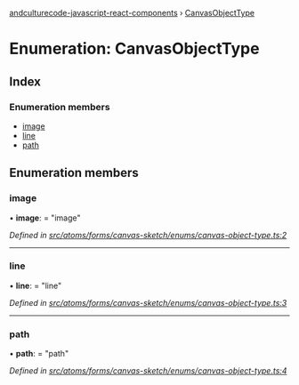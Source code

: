 [andculturecode-javascript-react-components](../README.md) › [CanvasObjectType](canvasobjecttype.md)

# Enumeration: CanvasObjectType

## Index

### Enumeration members

* [image](canvasobjecttype.md#image)
* [line](canvasobjecttype.md#line)
* [path](canvasobjecttype.md#path)

## Enumeration members

###  image

• **image**: = "image"

*Defined in [src/atoms/forms/canvas-sketch/enums/canvas-object-type.ts:2](https://github.com/AndcultureCode/AndcultureCode.JavaScript.React.Components/blob/c9cfa12/src/atoms/forms/canvas-sketch/enums/canvas-object-type.ts#L2)*

___

###  line

• **line**: = "line"

*Defined in [src/atoms/forms/canvas-sketch/enums/canvas-object-type.ts:3](https://github.com/AndcultureCode/AndcultureCode.JavaScript.React.Components/blob/c9cfa12/src/atoms/forms/canvas-sketch/enums/canvas-object-type.ts#L3)*

___

###  path

• **path**: = "path"

*Defined in [src/atoms/forms/canvas-sketch/enums/canvas-object-type.ts:4](https://github.com/AndcultureCode/AndcultureCode.JavaScript.React.Components/blob/c9cfa12/src/atoms/forms/canvas-sketch/enums/canvas-object-type.ts#L4)*
